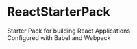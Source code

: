 # ReactStarterPack
Starter Pack for building React Applications<br />
Configured with Babel and Webpack

